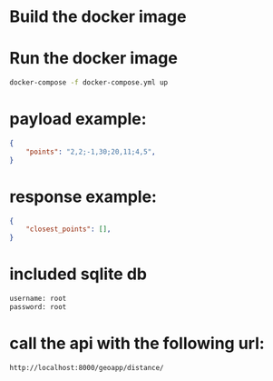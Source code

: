 # Build the docker image


# Run the docker image

```sh
docker-compose -f docker-compose.yml up
```

# payload example:

```json
{
    "points": "2,2;-1,30;20,11;4,5",
}
```

# response example:

```json
{
    "closest_points": [],
}
```


# included sqlite db 
    
```sh
username: root
password: root
```

# call the api with the following url:

```sh
http://localhost:8000/geoapp/distance/

```



